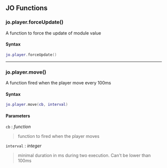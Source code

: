 
## JO Functions

### jo.player.forceUpdate()

<!-- @include: ./slots/headers.md#client|jo.player.forceUpdate -->

A function to force the update of module value <br>

<!-- @include: ./slots/descriptions.md#client|jo.player.forceUpdate -->

#### Syntax

```lua
jo.player.forceUpdate()
```

<!-- @include: ./slots/examples.md#client|jo.player.forceUpdate -->

<!-- @include: ./slots/footers.md#client|jo.player.forceUpdate -->

---

### jo.player.move()

<!-- @include: ./slots/headers.md#client|jo.player.move -->

A function fired when the player move every 100ms <br>

<!-- @include: ./slots/descriptions.md#client|jo.player.move -->

#### Syntax

```lua
jo.player.move(cb, interval)
```

#### Parameters

`cb` : _function_
> function to fired when the player moves
>

`interval` : _integer_ <BadgeOptional />
> minimal duration in ms during two execution. Can't be lower than 100ms
>

<!-- @include: ./slots/examples.md#client|jo.player.move -->

<!-- @include: ./slots/footers.md#client|jo.player.move -->

